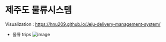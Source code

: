 # 제주도 물류시스템
Visualization : https://hnu209.github.io/Jeju-delivery-management-system/


- 물류 trips
![image](https://user-images.githubusercontent.com/79645167/183446305-7f4525ba-98e9-409c-89ac-64db4c2f9c31.png)
